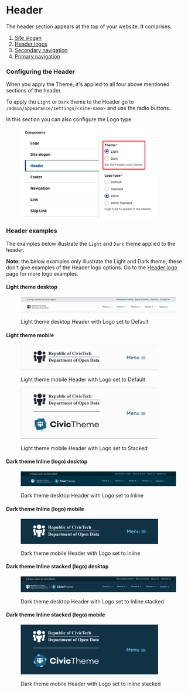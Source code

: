 # Header

The header section appears at the top of your website. It comprises:

1. [Site slogan](site-slogan.md)
2. [Header logos](logo.md)
3. [Secondary navigation](seconday-navigation.md)
4. [Primary navigation](navigation.md)

### Configuring the Header

When you apply the Theme, it's applied to all four above mentioned sections of the header.

To apply the `Light` or `Dark` theme to the Header go to `/admin/appearance/settings/<site-name>` and use the radio buttons.

In this section you can also configure the Logo type.&#x20;



<div align="left"><figure><img src="../../../.gitbook/assets/header-theme.png" alt="" width="375"><figcaption></figcaption></figure></div>

### Header examples

The examples below illustrate the `Light` and `Dark` theme applied to the header.&#x20;

**Note:** the below examples only illustrate the Light and Dark theme, these don't give examples of the Header logo options. Go to the [Header logo](logo.md) page for more logo examples.

#### Light theme desktop

<figure><img src="../../../.gitbook/assets/header-light-default-desktop.png" alt=""><figcaption><p>Light theme desktop Header with Logo set to Default</p></figcaption></figure>

#### Light theme mobile

<div align="left"><figure><img src="../../../.gitbook/assets/header-light-default-mobile.png" alt="" width="375"><figcaption><p>Light theme mobile Header with Logo set to Default</p></figcaption></figure></div>



<div align="left"><figure><img src="../../../.gitbook/assets/header-light-stacked-mobile.png" alt="" width="375"><figcaption><p>Light theme mobile Header with Logo set to Stacked</p></figcaption></figure></div>

#### Dark theme Inline (logo) desktop

<figure><img src="../../../.gitbook/assets/dark-header.png" alt="Screenshot of CivicTheme dark themed header"><figcaption><p>Dark theme desktop Header with Logo set to Inline</p></figcaption></figure>

#### Dark theme Inline (logo) mobile

<div align="left"><figure><img src="../../../.gitbook/assets/header-dark-inline-mobile.png" alt="" width="375"><figcaption><p>Dark theme mobile Header with Logo set to Inline</p></figcaption></figure></div>

#### Dark theme Inline stacked (logo) desktop

<figure><img src="../../../.gitbook/assets/header-dark-inline-stacked-desktop.png" alt=""><figcaption><p>Dark theme desktop Header with Logo set to Inline stacked</p></figcaption></figure>

#### Dark theme Inline stacked (logo) mobile

<div align="left"><figure><img src="../../../.gitbook/assets/header-dark-inline-stacked-mobile.png" alt="" width="375"><figcaption><p>Dark theme mobile Header with Logo set to Inline stacked</p></figcaption></figure></div>

